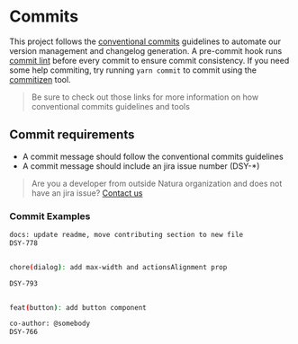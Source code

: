 # Commits

This project follows the [conventional commits](https://www.conventionalcommits.org) guidelines to automate our version management and changelog generation.
A pre-commit hook runs [commit lint](https://commitlint.js.org/) before every commit to ensure commit consistency.
If you need some help commiting, try running `yarn commit` to commit using the [commitizen](https://github.com/commitizen/cz-cli) tool.

> Be sure to check out those links for more information on how conventional commits guidelines and tools

## Commit requirements

- A commit message should follow the conventional commits guidelines
- A commit message should include an jira issue number (DSY-*)

> Are you a developer from outside Natura organization and does not have an jira issue?
> [Contact us](https://github.com/natura-cosmeticos/natds-rn/issues)

### Commit Examples

```sh
docs: update readme, move contributing section to new file
DSY-778


chore(dialog): add max-width and actionsAlignment prop

DSY-793


feat(button): add button component

co-author: @somebody
DSY-766
```
